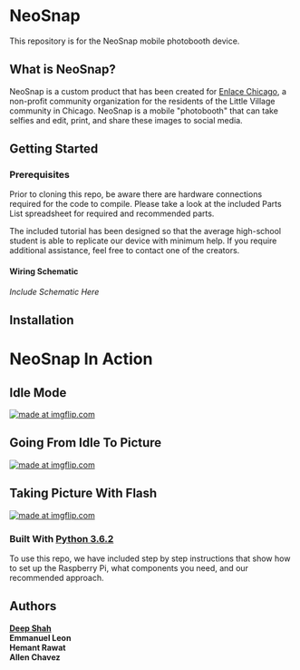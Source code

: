# __NeoSnap__

This repository is for the NeoSnap mobile photobooth device.

## What is NeoSnap?

NeoSnap is a custom product that has been created for [Enlace Chicago](http://www.enlacechicago.org/), a non-profit community organization for the residents of the Little Village community in Chicago. NeoSnap is a mobile "photobooth" that can take selfies and edit, print, and share these images to social media. 

## Getting Started

### Prerequisites

Prior to cloning this repo, be aware there are hardware connections required for the code to compile. Please take a look at the included Parts List spreadsheet for required and recommended parts. 

The included tutorial has been designed so that the average high-school student is able to replicate our device with minimum help. If you require additional assistance, feel free to contact one of the creators.

#### Wiring Schematic

_Include Schematic Here_

## Installation

# NeoSnap In Action

## Idle Mode
<a href="https://imgflip.com/gif/212skl"><img src="https://i.imgflip.com/212skl.gif" title="made at imgflip.com"/></a>
## Going From Idle To Picture
<a href="https://imgflip.com/gif/212si4"><img src="https://i.imgflip.com/212si4.gif" title="made at imgflip.com"/></a>
## Taking Picture With Flash
<a href="https://imgflip.com/gif/212sd1"><img src="https://i.imgflip.com/212sd1.gif" title="made at imgflip.com"/></a>




### Built With [Python 3.6.2](https://www.python.org/) 

To use this repo, we have included step by step instructions that show how to set up the Raspberry Pi, what components you need, and our recommended approach. 

## Authors

[__Deep Shah__](mailto:dshah46@uic.edu) <br />
__Emmanuel Leon__ <br />
__Hemant Rawat__ <br />
__Allen Chavez__ 
